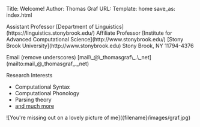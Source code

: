 Title: Welcome!
Author: Thomas Graf
URL:
Template: home
save_as: index.html

<div markdown id="home-splash">

<span markdown id="me-assistant">
Assistant Professor  
[Department of Linguistics](https://linguistics.stonybrook.edu/)
</span>

<span markdown id="me-affiliate">
Affiliate Professor  
[Institute for Advanced Computational Science](http://www.stonybrook.edu/)
</span>

<span markdown id="SBU">
[Stony Brook University](http://www.stonybrook.edu)  
Stony Brook, NY 11794-4376
</span>

<p markdown id="myemail">
Email <span id="email-note">(remove underscores)</span>  
[mail\_@\_thomasgraf\_.\_net](mailto:mail_@_thomasgraf_._net)
</p>

<p markdown id="myemail">
Research Interests
</p>

- Computational Syntax
- Computational Phonology
- Parsing theory
- [and  much more]({filename}/pages/projects.mdown)

</div>

<div markdown id="home-photo">
![You're missing out on a lovely picture of me]({filename}/images/graf.jpg) 
</div>
